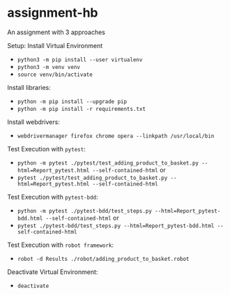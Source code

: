 # assignment-hb
An assignment with 3 approaches

Setup: Install Virtual Environment
- `python3 -m pip install --user virtualenv`
- `python3 -m venv venv`
- `source venv/bin/activate`

Install libraries:
- `python -m pip install --upgrade pip`
- `python -m pip install -r requirements.txt`

Install webdrivers:
- `webdrivermanager firefox chrome opera --linkpath /usr/local/bin`

Test Execution with `pytest`:
* `python -m pytest ./pytest/test_adding_product_to_basket.py --html=Report_pytest.html --self-contained-html` or
* `pytest ./pytest/test_adding_product_to_basket.py --html=Report_pytest.html --self-contained-html`

Test Execution with `pytest-bdd`:
* `python -m pytest ./pytest-bdd/test_steps.py --html=Report_pytest-bdd.html --self-contained-html` or
* `pytest ./pytest-bdd/test_steps.py --html=Report_pytest-bdd.html --self-contained-html`

Test Execution with `robot framework`:
* `robot -d Results ./robot/adding_product_to_basket.robot`

Deactivate Virtual Environment:
* `deactivate`
